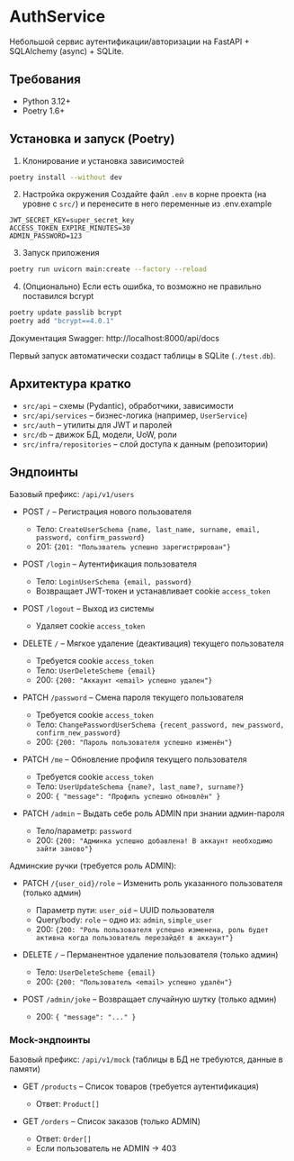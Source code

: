 # AuthService

Небольшой сервис аутентификации/авторизации на FastAPI + SQLAlchemy (async) + SQLite.

## Требования
- Python 3.12+
- Poetry 1.6+

## Установка и запуск (Poetry)

1) Клонирование и установка зависимостей 
```bash
poetry install --without dev
```

2) Настройка окружения
Создайте файл `.env` в корне проекта (на уровне с `src/`) и перенесите в него переменные из .env.example
```env
JWT_SECRET_KEY=super_secret_key
ACCESS_TOKEN_EXPIRE_MINUTES=30
ADMIN_PASSWORD=123
```

3) Запуск приложения
```bash
poetry run uvicorn main:create --factory --reload
```

4) (Опционально)
Если есть ошибка, то возможно не правильно поставился bcrypt
```bash
poetry update passlib bcrypt
poetry add "bcrypt==4.0.1"
```
Документация Swagger: http://localhost:8000/api/docs

Первый запуск автоматически создаст таблицы в SQLite (`./test.db`).

## Архитектура кратко
- `src/api` – схемы (Pydantic), обработчики, зависимости
- `src/api/services` – бизнес-логика (например, `UserService`)
- `src/auth` – утилиты для JWT и паролей
- `src/db` – движок БД, модели, UoW, роли
- `src/infra/repositories` – слой доступа к данным (репозитории)

## Эндпоинты
Базовый префикс: `/api/v1/users`

- POST `/` – Регистрация нового пользователя
  - Тело: `CreateUserSchema {name, last_name, surname, email, password, confirm_password}`
  - 201: `{201: "Пользватель успешно зарегистрирован"}`

- POST `/login` – Аутентификация пользователя
  - Тело: `LoginUserSchema {email, password}`
  - Возвращает JWT-токен и устанавливает cookie `access_token`

- POST `/logout` – Выход из системы
  - Удаляет cookie `access_token`

- DELETE `/` – Мягкое удаление (деактивация) текущего пользователя
  - Требуется cookie `access_token`
  - Тело: `UserDeleteScheme {email}`
  - 200: `{200: "Аккаунт <email> успешно удален"}`

- PATCH `/password` – Смена пароля текущего пользователя
  - Требуется cookie `access_token`
  - Тело: `ChangePasswordUserSchema {recent_password, new_password, confirm_new_password}`
  - 200: `{200: "Пароль пользователя успешно изменён"}`

- PATCH `/me` – Обновление профиля текущего пользователя
  - Требуется cookie `access_token`
  - Тело: `UserUpdateSchema {name?, last_name?, surname?}`
  - 200: `{ "message": "Профиль успешно обновлён" }`

- PATCH `/admin` – Выдать себе роль ADMIN при знании админ-пароля
  - Тело/параметр: `password`
  - 200: `{200: "Админка успешно добавлена! В аккаунт необходимо зайти заново"}`
  
Админские ручки (требуется роль ADMIN):

- PATCH `/{user_oid}/role` – Изменить роль указанного пользователя (только админ)
  - Параметр пути: `user_oid` – UUID пользователя
  - Query/body: `role` – одно из: `admin`, `simple_user`
  - 200: `{200: "Роль пользователя успешно изменена, роль будет активна когда пользователь перезайдёт в аккаунт"}`

- DELETE `/` – Перманентное удаление пользователя (только админ)
  - Тело: `UserDeleteScheme {email}`
  - 200: `{200: "Пользователь <email> успешно удалён"}`

- POST `/admin/joke` – Возвращает случайную шутку (только админ)
  - 200: `{ "message": "..." }`


### Mock-эндпоинты
Базовый префикс: `/api/v1/mock` (таблицы в БД не требуются, данные в памяти)

- GET `/products` – Список товаров (требуется аутентификация)
  - Ответ: `Product[]`

- GET `/orders` – Список заказов (только ADMIN)
  - Ответ: `Order[]`
  - Если пользователь не ADMIN → 403
